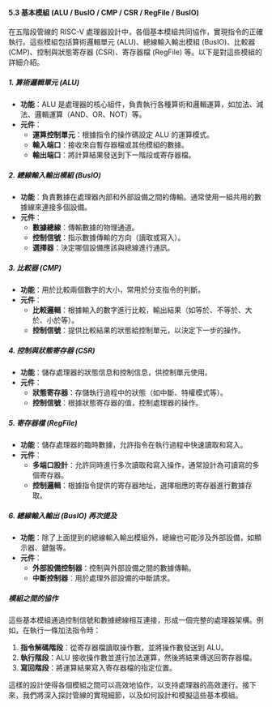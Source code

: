 #### 5.3 基本模組 (ALU / BusIO / CMP / CSR / RegFile / BusIO)

在五階段管線的 RISC-V 處理器設計中，各個基本模組共同協作，實現指令的正確執行。這些模組包括算術邏輯單元 (ALU)、總線輸入輸出模組 (BusIO)、比較器 (CMP)、控制與狀態寄存器 (CSR)、寄存器檔 (RegFile) 等。以下是對這些模組的詳細介紹。

##### 1. 算術邏輯單元 (ALU)

- **功能**：ALU 是處理器的核心組件，負責執行各種算術和邏輯運算，如加法、減法、邏輯運算（AND、OR、NOT）等。
- **元件**：
  - **運算控制單元**：根據指令的操作碼設定 ALU 的運算模式。
  - **輸入端口**：接收來自暫存器檔或其他模組的數據。
  - **輸出端口**：將計算結果發送到下一階段或寄存器檔。

##### 2. 總線輸入輸出模組 (BusIO)

- **功能**：負責數據在處理器內部和外部設備之間的傳輸。通常使用一組共用的數據線來連接多個設備。
- **元件**：
  - **數據總線**：傳輸數據的物理通道。
  - **控制信號**：指示數據傳輸的方向（讀取或寫入）。
  - **選擇器**：決定哪個設備應該與總線進行通訊。

##### 3. 比較器 (CMP)

- **功能**：用於比較兩個數字的大小，常用於分支指令的判斷。
- **元件**：
  - **比較邏輯**：根據輸入的數字進行比較，輸出結果（如等於、不等於、大於、小於等）。
  - **控制信號**：提供比較結果的狀態給控制單元，以決定下一步的操作。

##### 4. 控制與狀態寄存器 (CSR)

- **功能**：儲存處理器的狀態信息和控制信息，供控制單元使用。
- **元件**：
  - **狀態寄存器**：存儲執行過程中的狀態（如中斷、特權模式等）。
  - **控制信號**：根據狀態寄存器的值，控制處理器的操作。

##### 5. 寄存器檔 (RegFile)

- **功能**：儲存處理器的臨時數據，允許指令在執行過程中快速讀取和寫入。
- **元件**：
  - **多端口設計**：允許同時進行多次讀取和寫入操作，通常設計為可讀寫的多個寄存器。
  - **控制邏輯**：根據指令提供的寄存器地址，選擇相應的寄存器進行數據存取。

##### 6. 總線輸入輸出 (BusIO) 再次提及

- **功能**：除了上面提到的總線輸入輸出模組外，總線也可能涉及外部設備，如顯示器、鍵盤等。
- **元件**：
  - **外部設備控制器**：控制與外部設備之間的數據傳輸。
  - **中斷控制器**：用於處理外部設備的中斷請求。

##### 模組之間的協作

這些基本模組通過控制信號和數據總線相互連接，形成一個完整的處理器架構。例如，在執行一條加法指令時：

1. **指令解碼階段**：從寄存器檔讀取操作數，並將操作數發送到 ALU。
2. **執行階段**：ALU 接收操作數並進行加法運算，然後將結果傳送回寄存器檔。
3. **寫回階段**：將運算結果寫入寄存器檔的指定位置。

這樣的設計使得各個模組之間可以高效地協作，以支持處理器的高效運行。接下來，我們將深入探討管線的實現細節，以及如何設計和模擬這些基本模組。